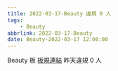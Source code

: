 ```yaml
---
title: 2022-03-17-Beauty 違規 0 人
tags:
    - Beauty
abbrlink: 2022-03-17-Beauty
date: Beauty-2022-03-17 12:00:00
---
```

Beauty 板 [板規連結](https://www.ptt.cc/bbs/Beauty/M.1630069980.A.84B.html)
昨天違規 0 人
